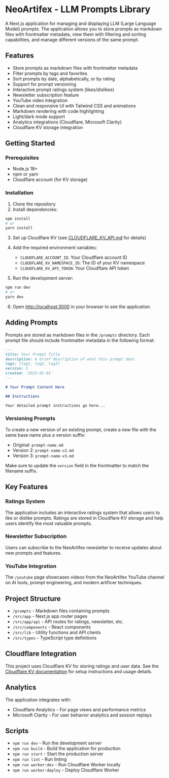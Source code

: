 # NeoArtifex - LLM Prompts Library

A Next.js application for managing and displaying LLM (Large Language Model) prompts. The application allows you to store prompts as markdown files with frontmatter metadata, view them with filtering and sorting capabilities, and manage different versions of the same prompt.

## Features

- Store prompts as markdown files with frontmatter metadata
- Filter prompts by tags and favorites
- Sort prompts by date, alphabetically, or by rating
- Support for prompt versioning
- Interactive prompt ratings system (likes/dislikes)
- Newsletter subscription feature
- YouTube video integration
- Clean and responsive UI with Tailwind CSS and animations
- Markdown rendering with code highlighting
- Light/dark mode support
- Analytics integrations (Cloudflare, Microsoft Clarity)
- Cloudflare KV storage integration

## Getting Started

### Prerequisites

- Node.js 18+
- npm or yarn
- Cloudflare account (for KV storage)

### Installation

1. Clone the repository
2. Install dependencies:

```bash
npm install
# or
yarn install
```

3. Set up Cloudflare KV (see [CLOUDFLARE_KV_API.md](CLOUDFLARE_KV_API.md) for details)

4. Add the required environment variables:
   - `CLOUDFLARE_ACCOUNT_ID`: Your Cloudflare account ID
   - `CLOUDFLARE_KV_NAMESPACE_ID`: The ID of your KV namespace
   - `CLOUDFLARE_KV_API_TOKEN`: Your Cloudflare API token

5. Run the development server:

```bash
npm run dev
# or
yarn dev
```

6. Open [http://localhost:3000](http://localhost:3000) in your browser to see the application.

## Adding Prompts

Prompts are stored as markdown files in the `/prompts` directory. Each prompt file should include frontmatter metadata in the following format:

```markdown
---
title: Your Prompt Title
description: A brief description of what this prompt does
tags: [tag1, tag2, tag3]
version: 1
created: '2023-01-01'
---

# Your Prompt Content Here

## Instructions

Your detailed prompt instructions go here...
```

### Versioning Prompts

To create a new version of an existing prompt, create a new file with the same base name plus a version suffix:

- Original: `prompt-name.md`
- Version 2: `prompt-name-v2.md`
- Version 3: `prompt-name-v3.md`

Make sure to update the `version` field in the frontmatter to match the filename suffix.

## Key Features

### Ratings System

The application includes an interactive ratings system that allows users to like or dislike prompts. Ratings are stored in Cloudflare KV storage and help users identify the most valuable prompts.

### Newsletter Subscription

Users can subscribe to the NeoArtifex newsletter to receive updates about new prompts and features.

### YouTube Integration

The `/youtube` page showcases videos from the NeoArtifex YouTube channel on AI tools, prompt engineering, and modern artificer techniques.

## Project Structure

- `/prompts` - Markdown files containing prompts
- `/src/app` - Next.js app router pages
- `/src/app/api` - API routes for ratings, newsletter, etc.
- `/src/components` - React components
- `/src/lib` - Utility functions and API clients
- `/src/types` - TypeScript type definitions

## Cloudflare Integration

This project uses Cloudflare KV for storing ratings and user data. See the [Cloudflare KV documentation](CLOUDFLARE_KV_API.md) for setup instructions and usage details.

## Analytics

The application integrates with:

- Cloudflare Analytics - For page views and performance metrics
- Microsoft Clarity - For user behavior analytics and session replays

## Scripts

- `npm run dev` - Run the development server
- `npm run build` - Build the application for production
- `npm run start` - Start the production server
- `npm run lint` - Run linting
- `npm run worker:dev` - Run Cloudflare Worker locally
- `npm run worker:deploy` - Deploy Cloudflare Worker